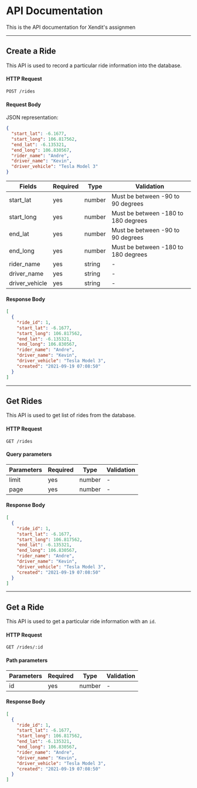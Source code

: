 # API Documentation

This is the API documentation for Xendit's assignmen

---

## Create a Ride

This API is used to record a particular ride information into the database.

#### HTTP Request

```
POST /rides
```

#### Request Body

JSON representation:

```json
{
  "start_lat": -6.1677,
  "start_long": 106.817562,
  "end_lat": -6.135321,
  "end_long": 106.830567,
  "rider_name": "Andre",
  "driver_name": "Kevin",
  "driver_vehicle": "Tesla Model 3"
}
```

| Fields         | Required | Type   | Validation                          |
| -------------- | -------- | ------ | ----------------------------------- |
| start_lat      | yes      | number | Must be between -90 to 90 degrees   |
| start_long     | yes      | number | Must be between -180 to 180 degrees |
| end_lat        | yes      | number | Must be between -90 to 90 degrees   |
| end_long       | yes      | number | Must be between -180 to 180 degrees |
| rider_name     | yes      | string | -                                   |
| driver_name    | yes      | string | -                                   |
| driver_vehicle | yes      | string | -                                   |

#### Response Body

```json
[
  {
    "ride_id": 1,
    "start_lat": -6.1677,
    "start_long": 106.817562,
    "end_lat": -6.135321,
    "end_long": 106.830567,
    "rider_name": "Andre",
    "driver_name": "Kevin",
    "driver_vehicle": "Tesla Model 3",
    "created": "2021-09-19 07:08:50"
  }
]
```

---

## Get Rides

This API is used to get list of rides from the database.

#### HTTP Request

```
GET /rides
```

#### Query parameters

| Parameters | Required | Type   | Validation |
| ---------- | -------- | ------ | ---------- |
| limit      | yes      | number | -          |
| page       | yes      | number | -          |

#### Response Body

```json
[
  {
    "ride_id": 1,
    "start_lat": -6.1677,
    "start_long": 106.817562,
    "end_lat": -6.135321,
    "end_long": 106.830567,
    "rider_name": "Andre",
    "driver_name": "Kevin",
    "driver_vehicle": "Tesla Model 3",
    "created": "2021-09-19 07:08:50"
  }
]
```

---

## Get a Ride

This API is used to get a particular ride information with an `id`.

#### HTTP Request

```
GET /rides/:id
```

#### Path parameters

| Parameters | Required | Type   | Validation |
| ---------- | -------- | ------ | ---------- |
| id         | yes      | number | -          |

#### Response Body

```json
[
  {
    "ride_id": 1,
    "start_lat": -6.1677,
    "start_long": 106.817562,
    "end_lat": -6.135321,
    "end_long": 106.830567,
    "rider_name": "Andre",
    "driver_name": "Kevin",
    "driver_vehicle": "Tesla Model 3",
    "created": "2021-09-19 07:08:50"
  }
]
```
